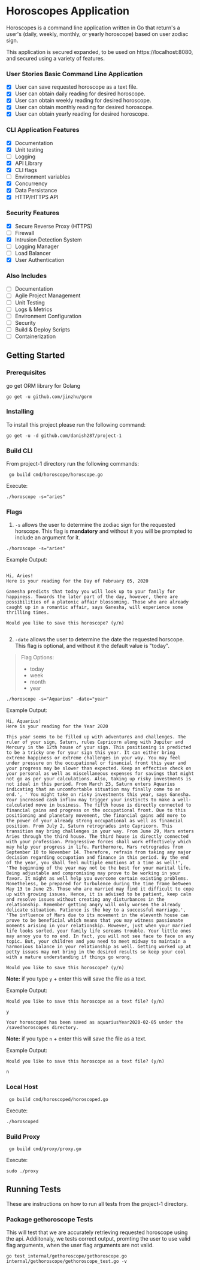 # Horoscopes Application
Horoscopes is a command line application written in Go that return's a user's (daily, weekly, monthly, or yearly horoscope) based on user zodiac sign. 

This application is secured expanded, to be used on https://localhost:8080, and secured using a variety of features.

### User Stories Basic Command Line Application
- [X] User can save requested horoscope as a text file.
- [X] User can obtain daily reading for desired horoscope. 
- [X] User can obtain weekly reading for desired horoscope. 
- [X] User can obtain monthly reading for desired horoscope. 
- [X] User can obtain yearly reading for desired horoscope. 

### CLI Application Features 
- [X] Documentation
- [X] Unit testing
- [ ] Logging
- [X] API Library
- [X] CLI flags
- [ ] Environment variables
- [X] Concurrency
- [X] Data Persistance
- [X] HTTP/HTTPS API

### Security Features
- [X] Secure Reverse Proxy (HTTPS)
- [ ] Firewall
- [X] Intrusion Detection System
- [ ] Logging Manager
- [ ] Load Balancer
- [X] User Authentication 

### Also Includes
- [ ] Documentation
- [ ] Agile Project Management
- [ ] Unit Testing
- [ ] Logs & Metrics
- [ ] Environment Configuration
- [ ] Security
- [ ] Build & Deploy Scripts
- [ ] Containerization

## Getting Started

### Prerequisites

go get ORM library for Golang
```
go get -u github.com/jinzhu/gorm

```

### Installing 

 To install this project please run the following command:
 
 ```
 go get -u -d github.com/danish287/project-1

```
### Build CLI

From project-1 directory run the following commands:

```
 go build cmd/horoscope/horoscope.go

```
Execute:
```
./horoscope -s="aries"

```

### Flags 

1. ``` -s ``` allows the user to determine the zodiac sign for the requested horscope. This flag is **mandatory** and without it you will be prompted to include an argument for it.

 ```
./horoscope -s="aries" 

```
 Example Output:
 ```

Hi, Aries!
Here is your reading for the Day of February 05, 2020

Ganesha predicts that today you will look up to your family for happiness. Towards the later part of the day, however, there are possibilities of a platonic affair blossoming. Those who are already caught up in a romantic affair, says Ganesha, will experience some thrilling times.

Would you like to save this horoscope? (y/n)


```


2. ``` -date ``` allows the user to determine the date the requested horscope. This flag is optional, and without it the default value is "today". 
> Flag Options:
> - today
> - week
> - month
> - year

 
 ```
 ./horoscope -s="Aquarius" -date="year"

```

Example Output:
```
Hi, Aquarius!
Here is your reading for the Year 2020

This year seems to be filled up with adventures and challenges. The ruler of your sign, Saturn, rules Capricorn along with Jupiter and Mercury in the 12th house of your sign. This positioning is predicted to be a tricky one for your sign this year. It can either bring extreme happiness or extreme challenges in your way. You may feel under pressure on the occupational or financial front this year and your progress may be slower than expected. Keep an effective check on your personal as well as miscellaneous expenses for savings that might not go as per your calculations. Also, taking up risky investments is not ideal in this period. From March 23, Saturn enters Aquarius indicating that an uncomfortable situation may finally come to an end.', ' You might take on risky investments this year, says Ganesha. Your increased cash inflow may trigger your instincts to make a well-calculated move in business. The fifth house is directly connected to financial gains and progress on the occupational front. Due to this positioning and planetary movement, the financial gains add more to the power of your already strong occupational as well as financial position. From July 2, Saturn retrogrades into Capricorn. This transition may bring challenges in your way. From June 29, Mars enters Aries through the third house. The third house is directly connected with your profession. Progressive forces shall work effectively which may help your progress in life. Furthermore, Mars retrogrades from September 10 to November 14. Therefore, refrain from taking any major decision regarding occupation and finance in this period. By the end of the year, you shall feel multiple emotions at a time as well!', 'The beginning of the year may not be the best for your marital life. Being adjustable and compromising may prove to be working in your favor. It might as well help you overcome certain existing problems. Nonetheless, be prepared for turbulence during the time frame between May 13 to June 25. Those who are married may find it difficult to cope up with growing issues. Hence, it is advised to be patient, keep calm and resolve issues without creating any disturbances in the relationship. Remember getting angry will only worsen the already delicate situation. Patience is the key to a successful marriage.', 'The influence of Mars due to its movement in the eleventh house can prove to be beneficial which means that you may witness passionate moments arising in your relationship. However, just when your married life looks sorted, your family life screams trouble. Your little ones may annoy you to no end. In fact, you will not see face to face on any topic. But, your children and you need to meet midway to maintain a harmonious balance in your relationship as well. Getting worked up at petty issues may not bring in the desired results so keep your cool with a mature understanding if things go wrong.

Would you like to save this horoscope? (y/n)

```

**Note:** if you type ```y``` + enter this will save the file as a text.

Example Output:

``` Would you like to save this horoscope as a text file? (y/n) ``` 

``` y ``` 

```Your horoscoped has been saved as aquariusYear2020-02-05 under the /savedhoroscopes directory.```  

**Note:** if you type ```n``` + enter this will save the file as a text.

Example Output:

``` Would you like to save this horoscope as a text file? (y/n) ``` 

``` n ``` 

### Local Host

```
 go build cmd/horoscoped/horoscoped.go

```
Execute:
```
./horoscoped

```

### Build Proxy

```
 go build cmd/proxy/proxy.go

```
Execute:
```
sudo ./proxy

```

## Running Tests

These are instructions on how to run all tests from the project-1 directory.

### Package gethoroscope Tests

This will test that we are accurately retrieving requested horoscope using the api. Addiitonaly, we tests correct output, promting the user to use valid flag arguments, when the user flag arguments are not valid. 

```
go test internal/gethoroscope/gethoroscope.go  internal/gethoroscope/gethoroscope_test.go -v

```



